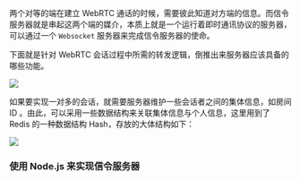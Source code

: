 两个对等的端在建立 WebRTC 通话的时候，需要彼此知道对方端的信息。而信令服务器就是串起这两个端的媒介，本质上就是一个运行着即时通讯协议的服务器，可以通过一个 `Websocket` 服务器来完成信令服务器的使命。

下面就是针对 WebRTC 会话过程中所需的转发逻辑，倒推出来服务器应该具备的哪些功能。

![](http://cdn.liwuhou.cn/blog/202302080817332.png)

如果要实现一对多的会话，就需要服务器维护一些会话者之间的集体信息，如房间 ID 。由此，可以采用一些数据结构来关联集体信息与个人信息，这里用到了 Redis 的一种数据结构 Hash，存放的大体结构如下：

![](http://cdn.liwuhou.cn/blog/202302080836693.png)

### 使用 Node.js 来实现信令服务器

